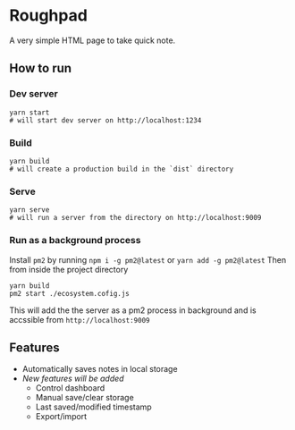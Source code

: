 # Roughpad
A very simple HTML page to take quick note.

## How to run

### Dev server
```(shell)
yarn start
# will start dev server on http://localhost:1234
```

### Build
```(shell)
yarn build
# will create a production build in the `dist` directory
```

### Serve
```(shell)
yarn serve
# will run a server from the directory on http://localhost:9009
```

### Run as a background process
Install `pm2` by running `npm i -g pm2@latest` or `yarn add -g pm2@latest`
Then from inside the project directory
```(shell)
yarn build
pm2 start ./ecosystem.cofig.js
```

This will add the the server as a pm2 process in background and is accssible from `http://localhost:9009`

## Features
- Automatically saves notes in local storage
- _New features will be added_
    - Control dashboard
    - Manual save/clear storage
    - Last saved/modified timestamp
    - Export/import